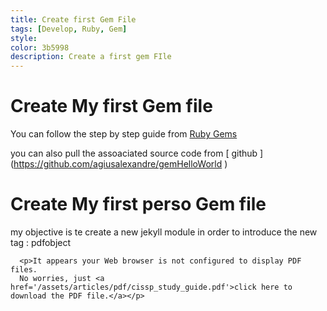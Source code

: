 ```yaml
---
title: Create first Gem File
tags: [Develop, Ruby, Gem]
style:
color: 3b5998
description: Create a first gem FIle
---
```


# Create My first Gem file

You can follow the step by step guide from [Ruby Gems](https://guides.rubygems.org/make-your-own-gem/)

you can also pull the assoaciated source code from [ github ] (https://github.com/agiusalexandre/gemHelloWorld )

# Create My first perso Gem file

my objective is te create a new jekyll module in order to introduce the new tag : 
pdfobject

<object data='/assets/articles/pdf/cissp_study_guide.pdf#search=study&highlight=20,20,20,20' 
              type='application/pdf' 
              width='50%' 
              height='50%'>

      <p>It appears your Web browser is not configured to display PDF files. 
      No worries, just <a href='/assets/articles/pdf/cissp_study_guide.pdf'>click here to download the PDF file.</a></p>
</object>